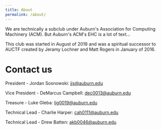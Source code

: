 ```yaml
---
title: About
permalink: /about/
---
```


We are technically a subclub under Auburn's Association for Computing Machinery (ACM). 
But Auburn's ACM's EHC is a lot of text...

This club was started in August of 2018 and was a spiritual successor to AUCTF created by Jeramy Lochner and Matt Rogers in January of 2016. 

# Contact us

President - Jordan Sosnowski: [jjs@auburn.edu](mailto:jjs@auburn.edu)

Vice President - DeMarcus Campbell: [dec0013@auburn.edu](mailto:dec0013@auburn.edu)

Treasure - Luke Gleba: [ljg0019@auburn.edu](mailto:ljg0019@auburn.edu)

Technical Lead - Charlie Harper: [cah0111@auburn.edu](mailto:cah0111@auburn.edu)

Technical Lead - Drew Batten: [akb0046@auburn.edu](mailto:akb0046@auburn.edu)